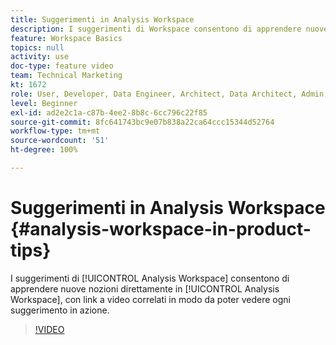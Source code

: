 ```yaml
---
title: Suggerimenti in Analysis Workspace
description: I suggerimenti di Workspace consentono di apprendere nuove nozioni direttamente in Analysis Workspace, con link a video correlati in modo da poter vedere ogni suggerimento in azione.
feature: Workspace Basics
topics: null
activity: use
doc-type: feature video
team: Technical Marketing
kt: 1672
role: User, Developer, Data Engineer, Architect, Data Architect, Admin, Leader
level: Beginner
exl-id: ad2e2c1a-c87b-4ee2-8b8c-6cc796c22f85
source-git-commit: 8fc641743bc9e07b838a22ca64ccc15344d52764
workflow-type: tm+mt
source-wordcount: '51'
ht-degree: 100%

---
```


# Suggerimenti in Analysis Workspace {#analysis-workspace-in-product-tips}

I suggerimenti di [!UICONTROL Analysis Workspace] consentono di apprendere nuove nozioni direttamente in [!UICONTROL Analysis Workspace], con link a video correlati in modo da poter vedere ogni suggerimento in azione.

>[!VIDEO](https://video.tv.adobe.com/v/23135/?quality=12&learn=on)
